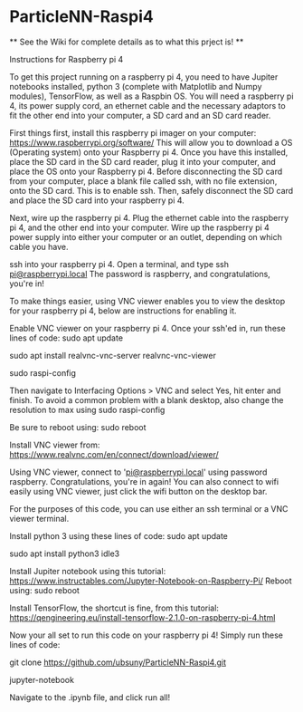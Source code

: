 # ParticleNN-Raspi4

** See the Wiki for complete details as to what this prject is! **

Instructions for Raspberry pi 4

To get this project running on a raspberry pi 4, you need to have Jupiter notebooks installed, python 3 (complete with Matplotlib and Numpy modules), TensorFlow, as well as a Raspbin OS. You will need a raspberry pi 4, its power supply cord, an ethernet cable and the necessary adaptors to fit the other end into your computer, a SD card and an SD card reader.

First things first, install this raspberry pi imager on your computer: https://www.raspberrypi.org/software/ This will allow you to download a OS (Operating system) onto your Raspberry pi 4. Once you have this installed, place the SD card in the SD card reader, plug it into your computer, and place the OS onto your Raspberry pi 4. Before disconnecting the SD card from your computer, place a blank file called ssh, with no file extension, onto the SD card. This is to enable ssh. Then, safely disconnect the SD card and place the SD card into your raspberry pi 4.

Next, wire up the raspberry pi 4. Plug the ethernet cable into the raspberry pi 4, and the other end into your computer. Wire up the raspberry pi 4 power supply into either your computer or an outlet, depending on which cable you have.

ssh into your raspberry pi 4. Open a terminal, and type ssh pi@raspberrypi.local The password is raspberry, and congratulations, you're in!

To make things easier, using VNC viewer enables you to view the desktop for your raspberry pi 4, below are instructions for enabling it.

Enable VNC viewer on your raspberry pi 4. Once your ssh'ed in, run these lines of code:
sudo apt update

sudo apt install realvnc-vnc-server realvnc-vnc-viewer

sudo raspi-config

Then navigate to Interfacing Options > VNC and select Yes, hit enter and finish. To avoid a common problem with a blank desktop, also change the resolution to max using sudo raspi-config

Be sure to reboot using: sudo reboot

Install VNC viewer from: https://www.realvnc.com/en/connect/download/viewer/

Using VNC viewer, connect to 'pi@raspberrypi.local' using password raspberry. Congratulations, you're in again! You can also connect to wifi easily using VNC viewer, just click the wifi button on the desktop bar.

For the purposes of this code, you can use either an ssh terminal or a VNC viewer terminal.

Install python 3 using these lines of code:
sudo apt update

sudo apt install python3 idle3

Install Jupiter notebook using this tutorial: https://www.instructables.com/Jupyter-Notebook-on-Raspberry-Pi/
Reboot using: sudo reboot

Install TensorFlow, the shortcut is fine, from this tutorial: https://qengineering.eu/install-tensorflow-2.1.0-on-raspberry-pi-4.html

Now your all set to run this code on your raspberry pi 4! Simply run these lines of code:

git clone https://github.com/ubsuny/ParticleNN-Raspi4.git

jupyter-notebook

Navigate to the .ipynb file, and click run all!
